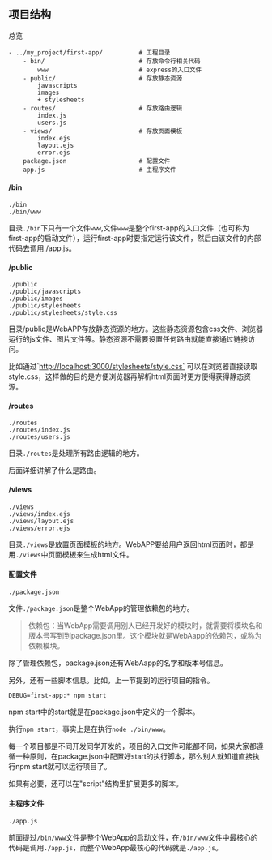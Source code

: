 ## 项目结构
总览
```
- ../my_project/first-app/          # 工程目录
    - bin/                          # 存放命令行相关代码
        www                         # express的入口文件
    - public/                       # 存放静态资源
        javascripts
        images
        + stylesheets
    - routes/                       # 存放路由逻辑
        index.js
        users.js
    - views/                        # 存放页面模板
        index.ejs
        layout.ejs
        error.ejs
    package.json                    # 配置文件
    app.js                          # 主程序文件

```
#### /bin

```
./bin
./bin/www
```

目录`./bin`下只有一个文件`www`,文件`www`是整个first-app的入口文件（也可称为first-app的启动文件），运行first-app时要指定运行该文件，然后由该文件的内部代码去调用./app.js。

#### /public

```
./public
./public/javascripts
./public/images
./public/stylesheets
./public/stylesheets/style.css
```

目录/public是WebAPP存放静态资源的地方。这些静态资源包含css文件、浏览器运行的js文件、图片文件等。静态资源不需要设置任何路由就能直接通过链接访问。

比如通过\`[http://localhost:3000/stylesheets/style.css\`](http://localhost:3000/stylesheets/style.css`) 可以在浏览器直接读取style.css，这样做的目的是方便浏览器再解析html页面时更方便得获得静态资源。

#### /routes

```
./routes
./routes/index.js
./routes/users.js
```

目录`./routes`是处理所有路由逻辑的地方。

后面详细讲解了什么是路由。

#### /views

```
./views
./views/index.ejs
./views/layout.ejs
./views/error.ejs
```

目录`./views`是放置页面模板的地方。WebAPP要给用户返回html页面时，都是用`./views`中页面模板来生成html文件。

#### 配置文件

```
./package.json
```

文件`./package.json`是整个WebApp的管理依赖包的地方。

> 依赖包：当WebApp需要调用别人已经开发好的模块时，就需要将模块名和版本号写到到package.json里。这个模块就是WebAapp的依赖包，或称为依赖模块。

除了管理依赖包，package.json还有WebAapp的名字和版本号信息。

另外，还有一些脚本信息。比如，上一节提到的运行项目的指令。

```
DEBUG=first-app:* npm start
```

npm start中的start就是在package.json中定义的一个脚本。

执行`npm start`，事实上是在执行`node ./bin/www`。

每一个项目都是不同开发同学开发的，项目的入口文件可能都不同，如果大家都遵循一种原则，在package.json中配置好start的执行脚本，那么别人就知道直接执行npm start就可以运行项目了。

如果有必要，还可以在"script"结构里扩展更多的脚本。

#### 主程序文件

```
./app.js
```

前面提过`/bin/www`文件是整个WebApp的启动文件，在`/bin/www`文件中最核心的代码是调用`./app.js`，而整个WebApp最核心的代码就是`./app.js`。

